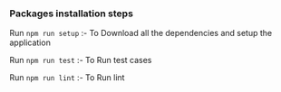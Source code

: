 ### Packages installation steps

Run `npm run setup` :- To Download all the dependencies and setup the application

Run `npm run test` :- To Run test cases

Run `npm run lint` :- To Run lint
